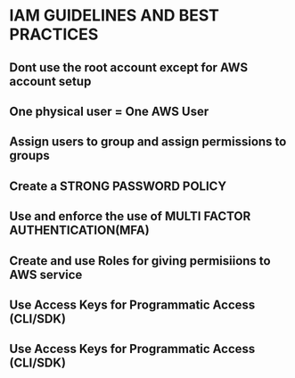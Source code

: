 # IAM GUIDELINES AND BEST PRACTICES

## Dont use the root account except for AWS account setup

## One physical user = One AWS User

## Assign users to group and assign permissions to groups

## Create a STRONG PASSWORD POLICY

## Use and enforce the use of MULTI FACTOR AUTHENTICATION(MFA)

## Create and use Roles for giving permisiions to AWS service

## Use Access Keys for Programmatic Access (CLI/SDK)

## Use Access Keys for Programmatic Access (CLI/SDK)
